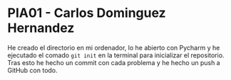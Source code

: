 # PIA01 - Carlos Dominguez Hernandez
He creado el directorio en mi ordenador, lo he abierto con Pycharm y he ejecutado
el comado `git init` en la terminal para inicializar el repositorio. 
Tras esto he hecho un commit con cada problema y he hecho un push a GitHub con todo.